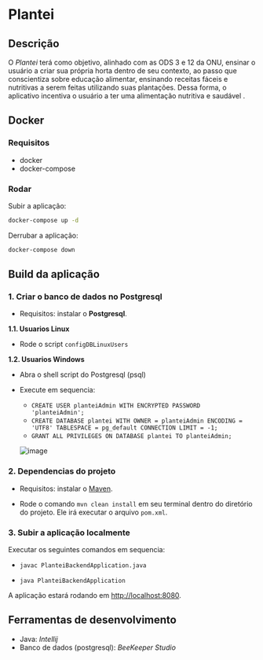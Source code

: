 # Plantei

## Descrição

O _Plantei_ terá como objetivo, alinhado com as ODS 3 e 12 da ONU, ensinar o usuário a criar sua própria horta dentro de
seu contexto, ao passo que conscientiza sobre educação alimentar, ensinando receitas fáceis e nutritivas a serem feitas
utilizando suas plantações. Dessa forma, o aplicativo incentiva o usuário a ter uma alimentação nutritiva e saudável .

## Docker

### Requisitos

- docker
- docker-compose

### Rodar

Subir a aplicação:

```sh
docker-compose up -d
```

Derrubar a aplicação:

```sh
docker-compose down
```

## Build da aplicação

### 1. Criar o banco de dados no Postgresql

- Requisitos: instalar o **Postgresql**.

**1.1. Usuarios Linux**

- Rode o script `configDBLinuxUsers`

**1.2. Usuarios Windows**

- Abra o shell script do Postgresql (psql)
- Execute em sequencia:
    - `CREATE USER planteiAdmin WITH ENCRYPTED PASSWORD 'planteiAdmin';`
    - `CREATE DATABASE plantei WITH OWNER = planteiAdmin ENCODING = 'UTF8' TABLESPACE = pg_default CONNECTION LIMIT = -1;`
    - `GRANT ALL PRIVILEGES ON DATABASE plantei TO planteiAdmin;`
    
  ![image](https://user-images.githubusercontent.com/67126558/190192112-0a13c2c3-1277-49d5-893c-f8a32ec7ac8e.png)


### 2. Dependencias do projeto

- Requisitos: instalar o [Maven](https://maven.apache.org/download.cgi).

- Rode o comando `mvn clean install` em seu terminal dentro do diretório do projeto. Ele irá executar o
  arquivo `pom.xml`.

### 3. Subir a aplicação localmente

Executar os seguintes comandos em sequencia:

- `javac PlanteiBackendApplication.java`

- `java PlanteiBackendApplication`

A aplicação estará rodando em [http://localhost:8080](http://localhost:8080/).

## Ferramentas de desenvolvimento

- Java: _Intellij_
- Banco de dados (postgresql): _BeeKeeper Studio_
